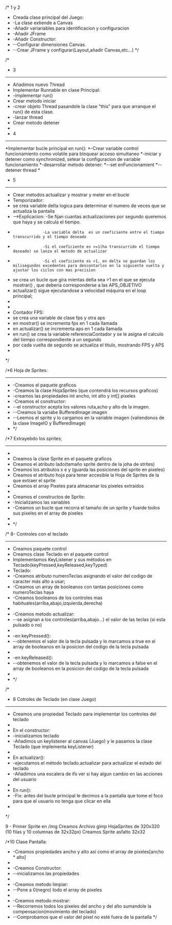 /* 1 y 2 
 * Creada clase principal del Juego:
 * -La clase extiende a Canvas
 * -Añadir variariables para identificacion y configuracion
 * -Añadir JFrame
 * -Añadir Constructor:
 * --Configurar dimensiones Canvas.
 * --Crear JFrame y configurar(Layout,añadir Canvas,etc...)
 */
 
 /*
 * 3
 *** 
 * Añadimos nuevo Thread
 * Implementar Runnable en clase Principal:
 * -implementar run()
 * Crear metodo iniciar 
 * -crear objeto Thread pasandole la clase "this" para que arranque el run() de esta clase.
 * -lanzar thread
 * Crear metodo detener
 * 
 * 4
 ***
 *Implementar bucle principal en run():
 *-Crear variable control funcionamiento como volatile para bloquear acceso simultaneo
 *-iniciar y detener como synchronized, setear la configuracion de variable funcionamiento
 *-desarrollar metodo detener:
 *--set enFuncionamient
 *--detener thread
 *
 * 5 
 ***
 * Crear metodos actualizar y mostrar y meter en el bucle
 * Temporizador:
 *  se crea variable delta logica para determinar el numero de veces que se actualiza la pantalla
 *  -->Explicacion: -Se fijan cuantas actualizaciones por segundo queremos que haya y se calcula el tiempo.
 *                  -La variable delta  es un coeficiente entre el tiempo transcurrido y el tiempo deseado
 *                  -Si el coeficiente es >=1(ha transcurrido el tiempo deseado) se lanza el metodo de actualizar
 *                  -Si el coeficiente es >1, en delta se guardan los milisegundos excedentes para descontarlos en la siguiente vuelta y ajustar los ciclos con mas precision
 * se crea un bucle que gira mientas delta sea >1 en el que se ejecuta mostrar() , que deberia corresponderse a las APS_OBJETIVO 
 * actualizar() sigue ejecutandose a velocidad máquina en el loop principal;
 * 
 *                    
 * Contador FPS:
 * se crea una variable de clase fps y otra aps
 * en mostrar() se incrementa fps en 1 cada llamada
 * en actualizar() se incrementa aps en 1 cada llamada 
 * en run() se crea la variable referenciaContador y se le asigna el calculo del tiempo correspondiente a un segundo
 * por cada vuelta de segundo se actualiza el titulo, mostrando FPS y APS
 * 
 */
 
 /*6 Hoja de Sprites:
 ***
 * -Creamos el paquete graficos
 * -Creamos la clase HojaSprites (que contendrá los recursos graficos)
 * -creamos las propiedades int ancho, int alto y int[] pixeles
 * -Creamos el constructor:
 * --el constructor acepta los valores ruta,acho y alto de la imagen.
 * --Creamos la variabe BufferedImage imagen
 * --Leemos el sprite y lo cargamos en la variable imagen (valiendonos de la clase ImageIO y BufferedImage)  
 * */
 
 /*7 Extrayebdo los sprites;
 *** 
 * 
 * Creamos la clase Sprite en el paquete graficos
 * Creamos el atributo lado(tamaño sprite dentro de la joha de strites)
 * Creamos los atributos x e y (guarda las posiciones del sprite en pixeles)
 * Creamos el atributo hoja para tener accesible la Hoja de Sprites de la que extraer el sprite
 * Creamos el array Pixeles para almacenar los pixeles extraidos
 * 
 * Creamos el constructos de Sprite:
 * -Inicializamos las variables
 * -Creamos un bucle que recorra el tamaño de un sprite y fuarde todos sus pixeles en el array de pixeles
 * 
 * */
 
 /* 8- Controles con el teclado
 ***
 * Creamos paquete control
 * Creamos clase Teclado en el paquete control
 * Implementamos KeyListener y sus métodos en Teclado(keyPressed,keyReleased,keyTyped)
 * Teclado:
 * -Creamos atributo numeroTeclas asignando el valor del codigo de caracter más alto a usar;
 * -Creamos un array de booleanos con tantas posiciones como numeroTeclas haya
 * -Creamos booleanos de los controles mas habituales(arriba,abajo,izquierda,derecha)
 * 
 * -Creamos metodo actualizar:
 * --se asignan a los controles(arriba,abajo...) el valor de las teclas (si esta pulsado o no)
 * 
 * -en keyPressed():
 * --obtenemos el valor de la tecla pulsada y lo marcamos a true en el array de booleanos en la posicion del codigo de la tecla pulsada
 * 
 * -en keyReleased():
 * --obtenemos el valor de la tecla pulsada y lo marcamos a false en el array de booleanos en la posicion del codigo de la tecla pulsada
 * 
 * */
 
 /*
 * 8 Cotroles de Teclado (en clase Juego)
 *** 
 * Creamos una propiedad Teclado para implementar los controles del teclado
 * 
 * En el constructor:
 * -inicializamos teclado
 * -Añadimos un keylistener al canvas (Juego) y le pasamos la clase Teclado (que implementa keyListener)
 * 
 * En actualizar():
 * -ejecutamos el método teclado.actualizar para actualizar el estado del teclado
 * -Añadimos una escalera de ifs ver si hay algun cambio en las acciones del usuario
 * 
 * En run():
 * -Fix: antes del bucle principal le decimos a la pantalla que tome el foco para que el usuario no tenga que clicar en ella
 * 
 */
 
 9 - Primer Sprite
 en /img
 Creamos Archivo gimp HojaSprites de 320x320 (10 filas y 10 columnas de 32x32px)
 Creamos Sprite asfalto 32x32
 
 
 /*10 Clase Pantalla:
 * -Creamos propiedades ancho y alto así como el array de pixeles[ancho * alto]
 * 
 * -Creamos Constructor:
 * --inicializamos las propiedades
 * 
 * -Creamos metodo limpiar:
 * --Pone a 0(negro) todo el array de pixeles
 * 
 * -Creamos metodo mostrar:
 * --Recorremos todos los pixeles del ancho y del alto sumandole la compensacion(movimiento del teclado)
 * --Comprobamos que el valor del pixel no esté fuera de la pantalla 
 */
 
 